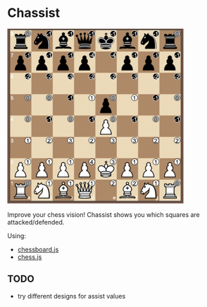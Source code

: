 # Chassist

<img src="img/screenshot.png" alt="screenshot" width="400"/>

Improve your chess vision! Chassist shows you which squares are attacked/defended.

Using:

- [chessboard.js](https://github.com/oakmac/chessboardjs)
- [chess.js](https://github.com/jhlywa/chess.js)

## TODO

- try different designs for assist values
